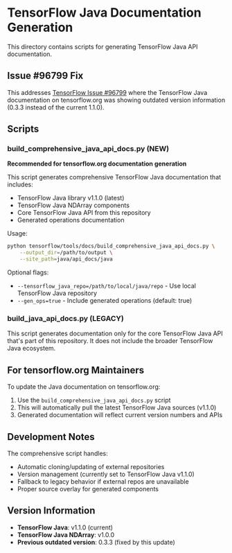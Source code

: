# TensorFlow Java Documentation Generation

This directory contains scripts for generating TensorFlow Java API documentation.

## Issue #96799 Fix

This addresses [TensorFlow Issue #96799](https://github.com/tensorflow/tensorflow/issues/96799) where the TensorFlow Java documentation on tensorflow.org was showing outdated version information (0.3.3 instead of the current 1.1.0).

## Scripts

### build_comprehensive_java_api_docs.py (NEW)

**Recommended for tensorflow.org documentation generation**

This script generates comprehensive TensorFlow Java documentation that includes:
- TensorFlow Java library v1.1.0 (latest)
- TensorFlow Java NDArray components
- Core TensorFlow Java API from this repository
- Generated operations documentation

Usage:
```bash
python tensorflow/tools/docs/build_comprehensive_java_api_docs.py \
    --output_dir=/path/to/output \
    --site_path=java/api_docs/java
```

Optional flags:
- `--tensorflow_java_repo=/path/to/local/java/repo` - Use local TensorFlow Java repository
- `--gen_ops=true` - Include generated operations (default: true)

### build_java_api_docs.py (LEGACY)

This script generates documentation only for the core TensorFlow Java API that's part of this repository. It does not include the broader TensorFlow Java ecosystem.

## For tensorflow.org Maintainers

To update the Java documentation on tensorflow.org:

1. Use the `build_comprehensive_java_api_docs.py` script
2. This will automatically pull the latest TensorFlow Java sources (v1.1.0)
3. Generated documentation will reflect current version numbers and APIs

## Development Notes

The comprehensive script handles:
- Automatic cloning/updating of external repositories
- Version management (currently set to TensorFlow Java v1.1.0)
- Fallback to legacy behavior if external repos are unavailable
- Proper source overlay for generated components

## Version Information

- **TensorFlow Java**: v1.1.0 (current)
- **TensorFlow Java NDArray**: v1.0.0
- **Previous outdated version**: 0.3.3 (fixed by this update)

